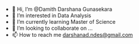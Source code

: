 - 👋 Hi, I’m @Damith Darshana Gunasekara
- 👀 I’m interested in Data Analysis
- 🌱 I’m currently learning Master of Science
- 💞️ I’m looking to collaborate on ...
- 📫 How to reach me darshanad.ndes@gmail.com

<!---
DamithDG/DamithDG is a ✨ special ✨ repository because its `README.md` (this file) appears on your GitHub profile.
You can click the Preview link to take a look at your changes.
--->
